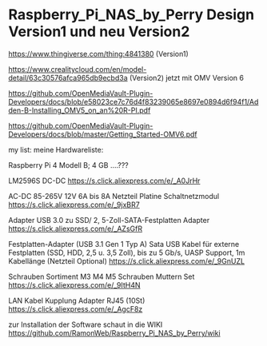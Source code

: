 # Raspberry_Pi_NAS_by_Perry Design Version1 und neu Version2

https://www.thingiverse.com/thing:4841380 (Version1)

https://www.crealitycloud.com/en/model-detail/63c30576afca965db9ecbd3a (Version2) jetzt mit OMV Version 6


https://github.com/OpenMediaVault-Plugin-Developers/docs/blob/e58023ce7c76d4f83239065e8697e0894d6f94f1/Adden-B-Installing_OMV5_on_an%20R-PI.pdf

https://github.com/OpenMediaVault-Plugin-Developers/docs/blob/master/Getting_Started-OMV6.pdf


my list:
meine Hardwareliste:

Raspberry Pi 4 Modell B; 4 GB
....???

LM2596S DC-DC
https://s.click.aliexpress.com/e/_A0JrHr

AC-DC 85-265V 12V 6A bis 8A Netzteil Platine Schaltnetzmodul
https://s.click.aliexpress.com/e/_9jxBR7

Adapter USB 3.0 zu SSD/ 2, 5-Zoll-SATA-Festplatten Adapter
https://s.click.aliexpress.com/e/_AZsGfR

Festplatten-Adapter (USB 3.1 Gen 1 Typ A) Sata USB Kabel für externe Festplatten
(SSD, HDD, 2,5 u. 3,5 Zoll), bis zu 5 Gb/s, UASP Support, 1m Kabellänge (Netzteil Optional)
https://s.click.aliexpress.com/e/_9GnUZL

Schrauben Sortiment M3 M4 M5 Schrauben Muttern Set
https://s.click.aliexpress.com/e/_9ItH4N

LAN Kabel Kupplung Adapter RJ45 (10St)
https://s.click.aliexpress.com/e/_AgcF8z



zur Installation der Software schaut in die WIKI
https://github.com/RamonWeb/Raspberry_Pi_NAS_by_Perry/wiki

